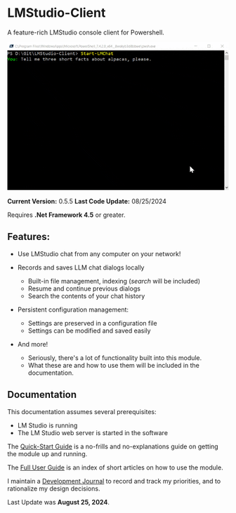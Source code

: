 # LMStudio-Client

A feature-rich LMStudio console client for Powershell.

![](/Docs/images/alpacas-prompt.gif)

**Current Version:** 0.5.5
**Last Code Update:** 08/25/2024

Requires **.Net Framework 4.5** or greater.

## Features:

- Use LMStudio chat from any computer on your network!

- Records and saves LLM chat dialogs locally
  - Built-in file management, indexing (*search* will be included)
  - Resume and continue previous dialogs
  - Search the contents of your chat history

- Persistent configuration management:
  - Settings are preserved in a configuration file
  - Settings can be modified and saved easily

- And more!
  - Seriously, there's a lot of functionality built into this module.
  - What these are and how to use them will be included in the documentation.


## Documentation
This documentation assumes several prerequisites:
- LM Studio is running 
- The LM Studio web server is started in the software

The [Quick-Start Guide](./Docs/Section/Quick-Start-Guide.md) is a no-frills and no-explanations guide on getting the module up and running.

The [Full User Guide](./Docs/Section/Slow-Start-Guide.md) is an index of short articles on how to use the module.

I maintain a [Development Journal](./Docs/Dev-Journal.md) to record and track my priorities, and to rationalize my design decisions.

Last Update was **August 25, 2024**.